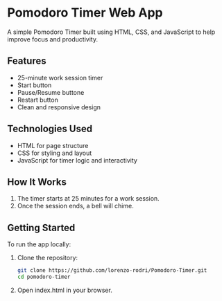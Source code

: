 # Pomodoro Timer Web App

A simple Pomodoro Timer built using HTML, CSS, and JavaScript to help improve focus and productivity.

## Features

- 25-minute work session timer
- Start button
- Pause/Resume buttone
- Restart button
- Clean and responsive design

## Technologies Used

- HTML for page structure
- CSS for styling and layout
- JavaScript for timer logic and interactivity

## How It Works

1. The timer starts at 25 minutes for a work session.
2. Once the session ends, a bell will chime.

## Getting Started

To run the app locally:

1. Clone the repository:
   ```bash
   git clone https://github.com/lorenzo-rodri/Pomodoro-Timer.git
   cd pomodoro-timer
2. Open index.html in your browser.
